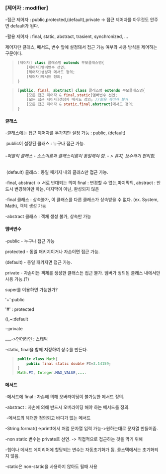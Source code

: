 ### [제어자 : modifier]

-접근 제어자 : public,protected,(default),private -> 접근 제어자를 아무것도 안주면 default가 된다. 

-활용 제어자 : final, static, abstract, trasient, synchronized, ...



제어자란 클래스, 메서드, 변수 앞에 설정돼서 접근 가능 여부와 사용 방식을 제어하는 구문이다.

> ```java
> [제어자] class 클래스명 extends 부모클래스명{
>     [제어자]멤버변수 선언;
>     [제어자]생성자 메서드 정의;
>     [제어자]메서드 정의;
> }
> ```

> ```java
> [public, final, abstract] class 클래스명 extends 부모클래스명{
>     [모든 접근 제어자 & final,static]멤버변수 선언;
>     [모든 접근 제어자]생성자 메서드 정의; //활용 제어자 불가
>     [모든 접근 제어자 & static,final,abstract]메서드 정의;
> }
> ```

#### 클래스

-클래스에는 접근 제어자를 두가지만 설정 가능 : public, (default)

​	public이 설정된 클래스 : 누구나 접근 가능. 

###### -퍼블릭 클래스 - 소스이름과 클래스이름이 동일해야 함. - > 유지, 보수하기 편리함.

​	(default) 클래스 : 동일 패키지 내의 클래스만 접근 가능.

-final, abstract -> 서로 반대되는 의미 final : 변경할 수 없는,마지막의,  abstract : 반드시 변경해야만 하는, 마지막이 아닌, 완성되지 않은

-final 클래스 : 상속불가, 이 클래스를 다른 클래스가 상속받을 수 없다. (ex. System, Math), 객체 생성 가능

-abstract 클래스 : 객체 생성 불가, 상속만 가능



#### 멤버변수

-public - 누구나 접근 가능

protected - 동일 패키지이거나 자손이면 접근 가능.

(default) - 동일 패키지면 접근 가능.

private - 자손이든 객체를 생성한 클래스든 접근 불가. 멤버가 정의된 클래스 내에서만 사용 가능.(?)

super를 이용하면 가능한가?

'+':public 

'#' : protected

(),~:default

-:private

___->언더라인 : 스태틱

-static, final을 함께 지정하여 상수를 만든다.

> ```java
> public class Math{
>     public final static double PI=3.14159;
> }
> Math.PI, Integer.MAX_VALUE,....
> ```

#### 메서드

-메서드에 final : 자손에 의해 오버라이딩이 불가능한 메서드 정의.

-abstract : 자손에 의해 반드시 오버라이딩 해야 하는 메서드를 정의.

​				-메서드의 헤더만 정의되고 바디가 없는 메서드

-String.format()->printf에서 처럼 문자열 입력 가능->원하는대로 문자열 만들어줌.

-non static 변수는 private로 선언. -> 직접적으로 접근하는 것을 막기 위해

-힙이나 메서드 에이리어에 할당되는 변수는 자동초기화가 됨. 콜스택에서는 초기화되지 않음.

-static은 non-static을 사용하지 않아도 될때 사용
